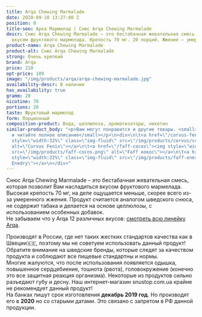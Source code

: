 ```yaml
---
title: Arqa Chewing Marmalade
date: 2020-09-10 13:27:00 Z
position: 0
title-seo: Арка Мармелад | Снюс Arqa Chewing Marmalade
descr: Снюс Arqa Chewing Marmalade – это бестабачная жевательная смесь с превосходным
  вкусом фруктового мармелада. Крепость 70 мг. 20 порций. Жжение — умеренное.
product-name: Arqa Chewing Marmalade
product-alt: Снюс Arqa Chewing Marmalade
strong: Очень крепкий
brand: Arqa
price: 210
opt-price: 189
image: "/img/products/arqa/arqa-chewing-marmalade.jpg"
availability-descr: В наличии
has_availability: true
gramm: 20
nicotine: 70
portions: 20
taste: Фруктовый мармелад
form: Порционный
composition-product: Вода, целлюлоза, ароматизаторы, никотин
similar-product_body: "<p>Вам могут понравится и другие товары. <small>Жмите на картинки
  и читайте полное описание</small></p>\n<div>\n\t<a href=\"/corvus-fenix-barberry\"><img
  style=\"width:32%\" class=\"img-fluid\" src=\"/img/products/corvus/corvus-fenix.png\"
  alt=\"Corvus Fenix\"></a>\n\t<a href=\"/faff-cocos\"><img style=\"width:32%\" class=\"img-fluid\"
  src=\"/img/products/faff-cocos.png\" alt=\"Faff кокос\"></a>\n\t<a href=\"/faff-snus-energy\"><img
  style=\"width:32%\" class=\"img-fluid\" src=\"/img/products/faff-energy.png\" alt=\"Faff
  Enedry\"></a>\n</div>"
---
```


Снюс Arqa Chewing Marmalade – это бестабачная жевательная смесь, которая позволит Вам насладиться вкусом фруктового мармелада. Высокая крепость 70 мг, на деле ощущается меньше, скорее всего из-за умеренного жжения. Продукт считается аналогом шведского снюса, не содержит табака и делается на основе целлюлозы, с использованием особенных добавок.<br>
Не забываем что у Arqa 12 различных вкусов: [смотреть всю линейку Arqa](/arqa).

Производят в России, где нет таких жестких стандартов качества как в Швеции🇸🇪, поэтому мы не советуем использовать данный продукт! Обратите внимание на шведские бренды, которые следят за качеством продукта и соблюдают все пищевые стандартны и нормы.<br>
Многие жалуются, что после использования появляется одышка, повышенное сердцебиение, тошнота (рвота), головокружение (конечно это все защитная реакция организма). Некоторые из продуктов сильно разъедают губу и десну. Наш интернет-магазин snustop.com.ua крайне не рекомендует данный продукт!<br>
На банках пишут срок изготовления **декабрь 2019 год**. Но производят его в **2020** но со старыми датами. Это связано с запретом в РФ данной продукции.